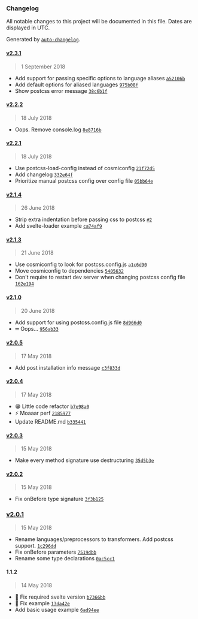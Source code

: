 ### Changelog

All notable changes to this project will be documented in this file. Dates are displayed in UTC.

Generated by [`auto-changelog`](https://github.com/CookPete/auto-changelog).

#### [v2.3.1](https://github.com/kaisermann/svelte-preprocess/compare/v2.2.2...v2.3.1)

> 1 September 2018

- Add support for passing specific options to language aliases [`a52106b`](https://github.com/kaisermann/svelte-preprocess/commit/a52106b6da3bdd3ed18d711e77aad26dc5d73e37)
- Add default options for aliased languages [`975b08f`](https://github.com/kaisermann/svelte-preprocess/commit/975b08f60ce0ef5d3c9a0ff3caa49949e967b274)
- Show postcss error message [`38c6b1f`](https://github.com/kaisermann/svelte-preprocess/commit/38c6b1fe7af1f808fd22f7a77cf6c9f3e8813b2b)

#### [v2.2.2](https://github.com/kaisermann/svelte-preprocess/compare/v2.2.1...v2.2.2)

> 18 July 2018

- Oops. Remove console.log [`8e8716b`](https://github.com/kaisermann/svelte-preprocess/commit/8e8716b1bad7a3a688f5886f7df1c122d7705d54)

#### [v2.2.1](https://github.com/kaisermann/svelte-preprocess/compare/v2.1.4...v2.2.1)

> 18 July 2018

- Use postcss-load-config instead of cosmiconfig [`21f72d5`](https://github.com/kaisermann/svelte-preprocess/commit/21f72d52f05f72e8a44ab2ecce690dd8efac52c4)
- Add changelog [`332e64f`](https://github.com/kaisermann/svelte-preprocess/commit/332e64f277601eb4d2f2ab66ec3a98f03bc42b85)
- Prioritize manual postcss config over config file [`05bb64e`](https://github.com/kaisermann/svelte-preprocess/commit/05bb64e543521524e0bdb10306a5a2ba94149a48)

#### [v2.1.4](https://github.com/kaisermann/svelte-preprocess/compare/v2.1.3...v2.1.4)

> 26 June 2018

- Strip extra indentation before passing css to postcss [`#2`](https://github.com/kaisermann/svelte-preprocess/pull/2)
- Add svelte-loader example [`ca74af9`](https://github.com/kaisermann/svelte-preprocess/commit/ca74af9caa2aec0a547686c0eb9a5e5b2c90d31a)

#### [v2.1.3](https://github.com/kaisermann/svelte-preprocess/compare/v2.1.0...v2.1.3)

> 21 June 2018

- Use cosmiconfig to look for postcss.config.js [`a1c6d90`](https://github.com/kaisermann/svelte-preprocess/commit/a1c6d908359864f5ef7bbf9fa9ca0dabc60c0227)
- Move cosmiconfig to dependencies [`5405632`](https://github.com/kaisermann/svelte-preprocess/commit/540563257eec8ce1eb9c78e2782ddaf1e5049c18)
- Don't require to restart dev server when changing postcss config file [`162e194`](https://github.com/kaisermann/svelte-preprocess/commit/162e194fec5cd88baf0c7ed870d80605f4afdd77)

#### [v2.1.0](https://github.com/kaisermann/svelte-preprocess/compare/v2.0.5...v2.1.0)

> 20 June 2018

- Add support for using postcss.config.js file [`8d966d0`](https://github.com/kaisermann/svelte-preprocess/commit/8d966d0f824500fec71acbaf2148df7092aa9f55)
- :heavy_minus_sign: Oops... [`956ab33`](https://github.com/kaisermann/svelte-preprocess/commit/956ab331421bfd724f1b4fc549fd747374f4f01d)

#### [v2.0.5](https://github.com/kaisermann/svelte-preprocess/compare/v2.0.4...v2.0.5)

> 17 May 2018

- Add post installation info message [`c3f833d`](https://github.com/kaisermann/svelte-preprocess/commit/c3f833d54d106d53b2e14b6d57d2a54b689d43dc)

#### [v2.0.4](https://github.com/kaisermann/svelte-preprocess/compare/v2.0.3...v2.0.4)

> 17 May 2018

- :grin: Little code refactor [`b7e98a0`](https://github.com/kaisermann/svelte-preprocess/commit/b7e98a05f938606615b8c71e06c9aa74402e8971)
- :zap: Moaaar perf [`2185977`](https://github.com/kaisermann/svelte-preprocess/commit/218597724c153bcf93f1fe3c9f080114378f32b1)
- Update README.md [`b335441`](https://github.com/kaisermann/svelte-preprocess/commit/b335441bef1bc8afd0ad088c152fe748b28ed324)

#### [v2.0.3](https://github.com/kaisermann/svelte-preprocess/compare/v2.0.2...v2.0.3)

> 15 May 2018

- Make every method signature use destructuring [`35d5b3e`](https://github.com/kaisermann/svelte-preprocess/commit/35d5b3e9d1bc8fc6970bdf309ad757d3f54f0629)

#### [v2.0.2](https://github.com/kaisermann/svelte-preprocess/compare/v2.0.1...v2.0.2)

> 15 May 2018

- Fix onBefore type signature [`3f3b125`](https://github.com/kaisermann/svelte-preprocess/commit/3f3b12524b3415157f29fb6bfd0fd11291bc1b3a)

### [v2.0.1](https://github.com/kaisermann/svelte-preprocess/compare/1.1.2...v2.0.1)

> 15 May 2018

- Rename languages/preprocessors to transformers. Add postcss support. [`1c296dd`](https://github.com/kaisermann/svelte-preprocess/commit/1c296dd3155e1a77510462cacac1f7b52870b00e)
- Fix onBefore parameters [`7519dbb`](https://github.com/kaisermann/svelte-preprocess/commit/7519dbb8c1d3895044b6982bd1d1f24ba89a94e6)
- Rename some type declarations [`0ac5cc1`](https://github.com/kaisermann/svelte-preprocess/commit/0ac5cc116f879f62805e507f4bca6ccac9912612)

#### 1.1.2

> 14 May 2018

- :wrench: Fix required svelte version [`b7366bb`](https://github.com/kaisermann/svelte-preprocess/commit/b7366bb8731889bbd4a46df8079d70c6e2ecf9f2)
- :wrench: Fix example [`13da42e`](https://github.com/kaisermann/svelte-preprocess/commit/13da42e4f07d0d681c25e66f97ab26b1ef1d57e2)
- Add basic usage example [`6ad94ee`](https://github.com/kaisermann/svelte-preprocess/commit/6ad94eee5331025a589a4274f442a16e14342de0)
